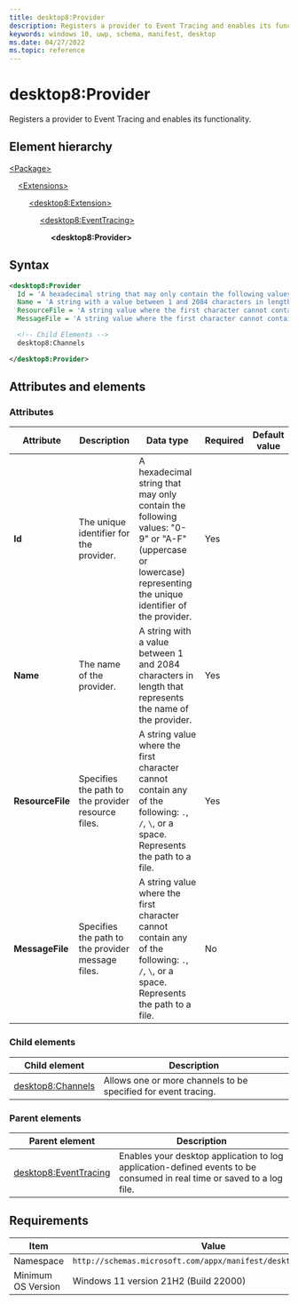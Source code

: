 ```yaml
---
title: desktop8:Provider
description: Registers a provider to Event Tracing and enables its functionality.
keywords: windows 10, uwp, schema, manifest, desktop
ms.date: 04/27/2022
ms.topic: reference
---
```


# desktop8:Provider

Registers a provider to Event Tracing and enables its functionality.

## Element hierarchy

[\<Package\>](element-package.md)

&nbsp;&nbsp;&nbsp;&nbsp;[\<Extensions\>](element-extensions.md)

&nbsp;&nbsp;&nbsp;&nbsp; &nbsp;&nbsp;&nbsp;&nbsp;[\<desktop8:Extension\>](element-desktop8-extension.md)

&nbsp;&nbsp;&nbsp;&nbsp; &nbsp;&nbsp;&nbsp;&nbsp; &nbsp;&nbsp;&nbsp;&nbsp;[\<desktop8:EventTracing\>](element-desktop8-eventtracing.md)

&nbsp;&nbsp;&nbsp;&nbsp; &nbsp;&nbsp;&nbsp;&nbsp; &nbsp;&nbsp;&nbsp;&nbsp; &nbsp;&nbsp;&nbsp;&nbsp;**\<desktop8:Provider\>**

## Syntax

```xml
<desktop8:Provider
  Id = 'A hexadecimal string that may only contain the following values: "0-9" or "A-F" (uppercase or lowercase) representing the unique identifier of the provider.'
  Name = 'A string with a value between 1 and 2084 characters in length that represents the name of the provider.'
  ResourceFile = 'A string value where the first character cannot contain any of the following: ".", "/", "\", or a space. Represents the path to a file.'
  MessageFile = 'A string value where the first character cannot contain any of the following: ".", "/", "\", or a space. Represents the path to a file.' >

  <!-- Child Elements -->
  desktop8:Channels

</desktop8:Provider>
```

## Attributes and elements

### Attributes

| Attribute | Description | Data type | Required | Default value |
|-|-|-|-|-|
| **Id** | The unique identifier for the provider. | A hexadecimal string that may only contain the following values: "0-9" or "A-F" (uppercase or lowercase) representing the unique identifier of the provider. | Yes |
| **Name** | The name of the provider. | A string with a value between 1 and 2084 characters in length that represents the name of the provider. | Yes |
| **ResourceFile** | Specifies the path to the provider resource files. | A string value where the first character cannot contain any of the following: `.`, `/`, `\`, or a space. Represents the path to a file. | Yes |
| **MessageFile** | Specifies the path to the provider message files. | A string value where the first character cannot contain any of the following: `.`, `/`, `\`, or a space. Represents the path to a file. | No |

### Child elements

| Child element | Description |
|-|-|
| [desktop8:Channels](element-desktop8-channels.md) | Allows one or more channels to be specified for event tracing. |

### Parent elements

| Parent element | Description |
|-|-|
| [desktop8:EventTracing](element-desktop8-eventtracing.md) | Enables your desktop application to log application-defined events to be consumed in real time or saved to a log file. |

## Requirements

| Item  | Value  |
|--|--|
| Namespace | `http://schemas.microsoft.com/appx/manifest/desktop/windows10/8` |
| Minimum OS Version | Windows 11 version 21H2 (Build 22000) |
